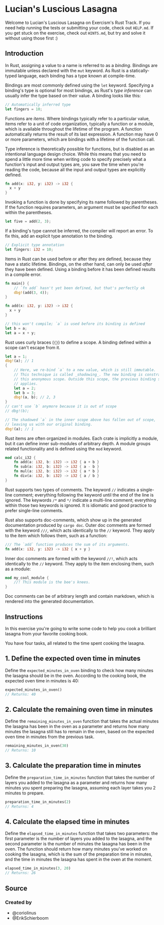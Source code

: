 # Lucian's Luscious Lasagna

Welcome to Lucian's Luscious Lasagna on Exercism's Rust Track.
If you need help running the tests or submitting your code, check out `HELP.md`.
If you get stuck on the exercise, check out `HINTS.md`, but try and solve it
without using those first :)

## Introduction

In Rust, assigning a value to a name is referred to as a _binding_. Bindings are
immutable unless declared with the `mut` keyword. As Rust is a statically-typed
language, each binding has a type known at compile-time.

Bindings are most commonly defined using the `let` keyword. Specifying a
binding's type is optional for most bindings, as Rust's _type inference_ can
usually infer the type based on their value. A binding looks like this:

```rust
// Automatically inferred type
let fingers = 10;
```

Functions are _items_. Where bindings typically refer to a particular value,
items refer to a unit of code organization, typically a function or a module,
which is available throughout the lifetime of the program. A function
automatically returns the result of its last expression. A function may have 0
or more parameters, which are bindings with a lifetime of the function call.

Type inference is theoretically possible for functions, but is disabled as an
intentional language design choice. While this means that you need to spend a
little more time when writing code to specify precisely what a function's input
and output types are, you save the time when you're reading the code, because
all the input and output types are explicitly defined.

```rust
fn add(x: i32, y: i32) -> i32 {
  x + y
}
```

Invoking a function is done by specifying its name followed by parentheses. If
the function requires parameters, an argument must be specified for each within
the parentheses.

```rust
let five = add(2, 3);
```

If a binding's type cannot be inferred, the compiler will report an error. To
fix this, add an explicit type annotation to the binding.

```rust
// Explicit type annotation
let fingers: i32 = 10;
```

Items in Rust can be used before or after they are defined, because they have a
static lifetime. Bindings, on the other hand, can only be used _after_ they have
been defined. Using a binding before it has been defined results in a compile
error.

```rust
fn main() {
    // `fn add` hasn't yet been defined, but that's perfectly ok
    dbg!(add(3, 4));
}

fn add(x: i32, y: i32) -> i32 {
  x + y
}
```

```rust
// this won't compile; `a` is used before its binding is defined
let b = a;
let a = x + y;
```

Rust uses curly braces (`{}`) to define a scope. A binding defined within a
scope can't escape from it.

```rust
let a = 1;
dbg!(a); // 1
{
    // Here, we re-bind `a` to a new value, which is still immutable.
    // This technique is called _shadowing_. The new binding is constrained to
    // this anonymous scope. Outside this scope, the previous binding still
    // applies.
    let a = 2;
    let b = 3;
    dbg!(a, b); // 2, 3
}
// can't use `b` anymore because it is out of scope
// dbg!(b);

// The shadowed `a` in the inner scope above has fallen out of scope,
// leaving us with our original binding.
dbg!(a); // 1
```

Rust items are often organized in modules. Each crate is implicitly a module,
but it can define inner sub-modules of arbitrary depth. A module groups related
functionality and is defined using the `mod` keyword.

```rust
mod calc_i32 {
    fn add(a: i32, b: i32) -> i32 { a + b }
    fn sub(a: i32, b: i32) -> i32 { a - b }
    fn mul(a: i32, b: i32) -> i32 { a * b }
    fn div(a: i32, b: i32) -> i32 { a / b }
}
```

Rust supports two types of comments. The keyword `//` indicates a single-line
comment; everything following the keyword until the end of the line is ignored.
The keywords `/*` and `*/` indicate a multi-line comment; everything within
those two keywords is ignored. It is idiomatic and good practice to prefer
single-line comments.

Rust also supports doc-comments, which show up in the generated documentation
produced by `cargo doc`. Outer doc comments are formed with the keyword `///`,
which acts identically to the `//` keyword. They apply to the item which follows
them, such as a function:

```rust
/// The `add` function produces the sum of its arguments.
fn add(x: i32, y: i32) -> i32 { x + y }
```

Inner doc comments are formed with the keyword `//!`, which acts identically to
the `//` keyword. They apply to the item enclosing them, such as a module:

```rust
mod my_cool_module {
    //! This module is the bee's knees.
}
```

Doc comments can be of arbitrary length and contain markdown, which is rendered
into the generated documentation.

## Instructions

In this exercise you're going to write some code to help you cook a brilliant
lasagna from your favorite cooking book.

You have four tasks, all related to the time spent cooking the lasagna.

## 1. Define the expected oven time in minutes

Define the `expected_minutes_in_oven` binding to check how many minutes the
lasagna should be in the oven. According to the cooking book, the expected oven
time in minutes is 40:

```rust
expected_minutes_in_oven()
// Returns: 40
```

## 2. Calculate the remaining oven time in minutes

Define the `remaining_minutes_in_oven` function that takes the actual minutes
the lasagna has been in the oven as a parameter and returns how many minutes the
lasagna still has to remain in the oven, based on the expected oven time in
minutes from the previous task.

```rust
remaining_minutes_in_oven(30)
// Returns: 10
```

## 3. Calculate the preparation time in minutes

Define the `preparation_time_in_minutes` function that takes the number of
layers you added to the lasagna as a parameter and returns how many minutes you
spent preparing the lasagna, assuming each layer takes you 2 minutes to prepare.

```rust
preparation_time_in_minutes(2)
// Returns: 4
```

## 4. Calculate the elapsed time in minutes

Define the `elapsed_time_in_minutes` function that takes two parameters: the
first parameter is the number of layers you added to the lasagna, and the second
parameter is the number of minutes the lasagna has been in the oven. The
function should return how many minutes you've worked on cooking the lasagna,
which is the sum of the preparation time in minutes, and the time in minutes the
lasagna has spent in the oven at the moment.

```rust
elapsed_time_in_minutes(3, 20)
// Returns: 26
```

## Source

### Created by

- @coriolinus
- @ErikSchierboom
